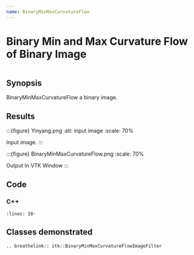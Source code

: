 ```yaml
---
name: BinaryMinMaxCurvatureFlow
---
```


# Binary Min and Max Curvature Flow of Binary Image

```{index} single: BinaryMinMaxCurvatureFlowImageFilter pair: curvature; flow pair: binary; image
```

## Synopsis

BinaryMinMaxCurvatureFlow a binary image.

## Results

:::{figure} Yinyang.png
:alt: input image
:scale: 70%

Input image.
:::

:::{figure} BinaryMinMaxCurvatureFlow.png
:scale: 70%

Output In VTK Window
:::

## Code

### C++

```{literalinclude} Code.cxx
:lines: 18-
```

## Classes demonstrated

```{eval-rst}
.. breathelink:: itk::BinaryMinMaxCurvatureFlowImageFilter
```
